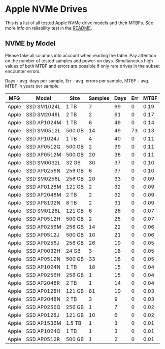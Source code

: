 Apple NVMe Drives
=================

This is a list of all tested Apple NVMe drive models and their MTBFs. See more
info on reliability test in the [README](https://github.com/linuxhw/SMART).

NVME by Model
------------

Please take all columns into account when reading the table. Pay attention on the
number of tested samples and power-on days. Simultaneous high values of both MTBF
and errors are possible if only rare drives in the subset encounter errors.

Days - avg. days per sample,
Err  - avg. errors per sample,
MTBF - avg. MTBF in years per sample.

| MFG       | Model              | Size   | Samples | Days  | Err   | MTBF |
|-----------|--------------------|--------|---------|-------|-------|------|
| Apple     | SSD SM1024L        | 1 TB   | 7       | 69    | 0     | 0.19   |
| Apple     | SSD SM2048L        | 2 TB   | 2       | 61    | 0     | 0.17   |
| Apple     | SSD AP1024M        | 1 TB   | 6       | 49    | 0     | 0.14   |
| Apple     | SSD SM0512L        | 500 GB | 14      | 49    | 73    | 0.13   |
| Apple     | SSD AP1024J        | 1 TB   | 4       | 40    | 0     | 0.11   |
| Apple     | SSD AP0512Q        | 500 GB | 2       | 39    | 0     | 0.11   |
| Apple     | SSD AP0512M        | 500 GB | 20      | 38    | 0     | 0.11   |
| Apple     | SSD SM0032L        | 32 GB  | 30      | 37    | 0     | 0.10   |
| Apple     | SSD AP0256N        | 256 GB | 6       | 37    | 0     | 0.10   |
| Apple     | SSD SM0256L        | 256 GB | 20      | 33    | 0     | 0.09   |
| Apple     | SSD AP0128M        | 121 GB | 2       | 32    | 0     | 0.09   |
| Apple     | SSD AP2048M        | 2 TB   | 2       | 32    | 0     | 0.09   |
| Apple     | SSD AP8192N        | 8 TB   | 2       | 31    | 0     | 0.09   |
| Apple     | SSD SM0128L        | 121 GB | 6       | 26    | 0     | 0.07   |
| Apple     | SSD AP0512H        | 500 GB | 2       | 25    | 0     | 0.07   |
| Apple     | SSD AP0256M        | 256 GB | 14      | 22    | 0     | 0.06   |
| Apple     | SSD AP0512J        | 500 GB | 10      | 21    | 0     | 0.06   |
| Apple     | SSD AP0256J        | 256 GB | 26      | 19    | 0     | 0.05   |
| Apple     | SSD AP0032H        | 24 GB  | 3       | 18    | 0     | 0.05   |
| Apple     | SSD AP0512N        | 500 GB | 33      | 18    | 0     | 0.05   |
| Apple     | SSD AP1024N        | 1 TB   | 18      | 15    | 0     | 0.04   |
| Apple     | SSD AP0256H        | 256 GB | 1       | 15    | 0     | 0.04   |
| Apple     | SSD AP2048R        | 2 TB   | 1       | 14    | 0     | 0.04   |
| Apple     | SSD AP0128H        | 121 GB | 81      | 10    | 0     | 0.03   |
| Apple     | SSD AP2048N        | 2 TB   | 3       | 9     | 0     | 0.03   |
| Apple     | SSD AP0256Q        | 256 GB | 1       | 7     | 0     | 0.02   |
| Apple     | SSD AP0128J        | 121 GB | 10      | 6     | 0     | 0.02   |
| Apple     | SSD AP1536M        | 1.5 TB | 1       | 3     | 0     | 0.01   |
| Apple     | SSD AP1024Q        | 1 TB   | 1       | 3     | 0     | 0.01   |
| Apple     | SSD AP0512R        | 500 GB | 1       | 2     | 0     | 0.01   |
